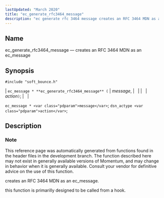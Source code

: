 ```yaml
---
lastUpdated: "March 2020"
title: "ec_generate_rfc3464_message"
description: "ec generate rfc 3464 message creates an RFC 3464 MDN as an ec message ec message ec generate rfc 3464 message message action ec message message dsn actype action This reference page was automatically generated from functions found in the header files in the development branch The function described here..."
---
```


<a name="apis.ec_generate_rfc3464_message"></a> 
## Name

ec_generate_rfc3464_message — creates an RFC 3464 MDN as an ec_message

## Synopsis

`#include "soft_bounce.h"`

| `ec_message * **ec_generate_rfc3464_message** (` | <var class="pdparam">message</var>, |   |
|   | <var class="pdparam">action</var>`)`; |   |

`ec_message * <var class="pdparam">message</var>`;
`dsn_actype <var class="pdparam">action</var>`;<a name="idp58359728"></a> 
## Description

### Note

This reference page was automatically generated from functions found in the header files in the development branch. The function described here may not exist in generally available versions of Momentum, and may change in behavior when it is generally available. Consult your vendor for definitive advice on the use of this function.

creates an RFC 3464 MDN as an ec_message.

this function is primarilly designed to be called from a hook.